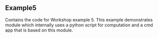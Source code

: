 ## Example5

Contains the code for Workshop example 5. 
This example demonstrates module which internally uses a python script for computation and a cmd app that is based on this module.
